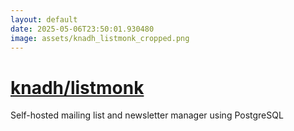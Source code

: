 ```yaml
---
layout: default
date: 2025-05-06T23:50:01.930480
image: assets/knadh_listmonk_cropped.png
---
```


# [knadh/listmonk](https://github.com/knadh/listmonk)

Self-hosted mailing list and newsletter manager using PostgreSQL
